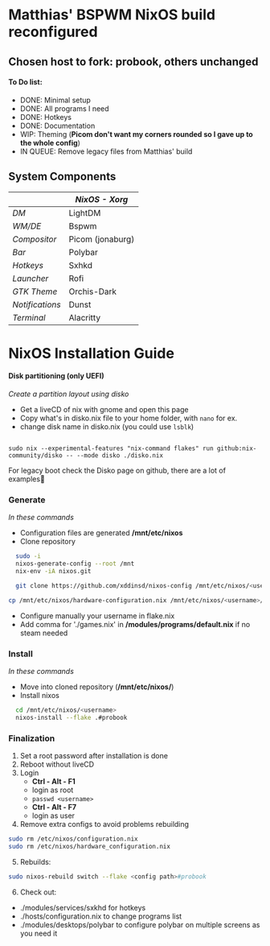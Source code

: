 # Matthias' BSPWM NixOS build reconfigured


## Chosen host to fork: probook, others unchanged

#### To Do list:
- DONE:     Minimal setup
- DONE:     All programs I need
- DONE:     Hotkeys
- DONE:     Documentation 
- WIP:      Theming (**Picom don't want my corners rounded so I gave up to the whole config**)
- IN QUEUE: Remove legacy files from Matthias' build


## System Components     

|                 | *NixOS - Xorg*   |
|-----------------|------------------|
| *DM*            | LightDM          |
| *WM/DE*         | Bspwm            |
| *Compositor*    | Picom (jonaburg) |
| *Bar*           | Polybar          |
| *Hotkeys*       | Sxhkd            |
| *Launcher*      | Rofi             |
| *GTK Theme*     | Orchis-Dark      |
| *Notifications* | Dunst            |
| *Terminal*      | Alacritty        |


# NixOS Installation Guide
#### Disk partitioning (only UEFI)
*Create a partition layout using disko*
- Get a liveCD of nix with gnome and open this page
- Copy what's in disko.nix file to your home folder, with ```nano``` for ex.
- change disk name in disko.nix (you could use ```lsblk```)

```console

sudo nix --experimental-features "nix-command flakes" run github:nix-community/disko -- --mode disko ./disko.nix

```
For legacy boot check the Disko page on github, there are a lot of examples💯


### Generate
*In these commands*
- Configuration files are generated __/mnt/etc/nixos__
- Clone repository
```bash
  sudo -i
  nixos-generate-config --root /mnt
  nix-env -iA nixos.git
```
```bash
  git clone https://github.com/xddinsd/nixos-config /mnt/etc/nixos/<username>
```
```bash
cp /mnt/etc/nixos/hardware-configuration.nix /mnt/etc/nixos/<username>/hosts/probook/
```

- Configure manually your username in flake.nix
- Add comma for './games.nix' in __/modules/programs/default.nix__ if no steam needed
 
### Install
*In these commands*
- Move into cloned repository (__/mnt/etc/nixos/<username>__)
- Install nixos

```bash
  cd /mnt/etc/nixos/<username>
  nixos-install --flake .#probook
```

### Finalization
1. Set a root password after installation is done
2. Reboot without liveCD
3. Login
    - __Ctrl - Alt - F1__
    - login as root
    - ```passwd <username>```
    - __Ctrl - Alt - F7__
    - login as user
4. Remove extra configs to avoid problems rebuilding
```bash
sudo rm /etc/nixos/configuration.nix
sudo rm /etc/nixos/hardware_configuration.nix
```

5. Rebuilds:
```bash
sudo nixos-rebuild switch --flake <config path>#probook
```

6. Check out:
- ./modules/services/sxkhd for hotkeys
- ./hosts/configuration.nix to change programs list
- ./modules/desktops/polybar to configure polybar on multiple screens as you need it 
